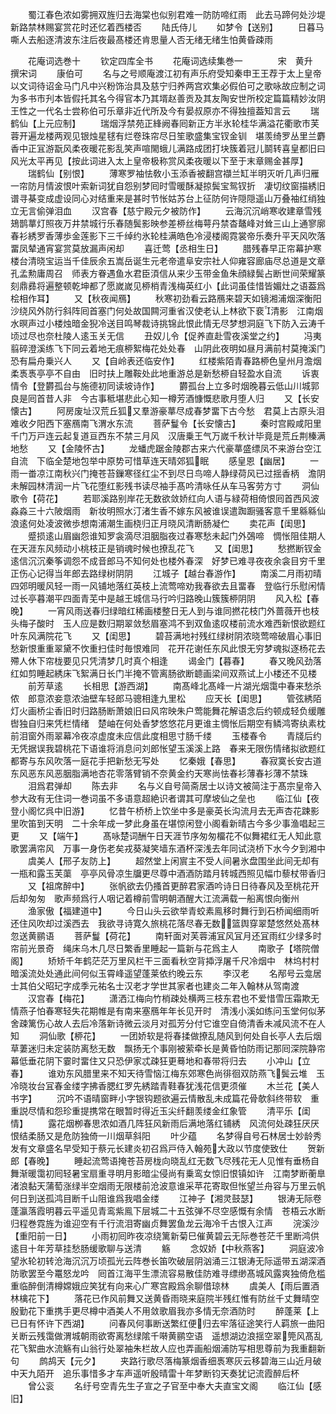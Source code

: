 <!-- { "loadSidebar": true } -->
　　蜀江春色浓如雾拥双旌归去海棠也似别君难一防防啼红雨　此去马蹄何处沙堤新路禁林赐宴赏花时还忆着西楼否
　　陆氏侍儿
　　如梦令【送别】
　　日暮马嘶人去船逐清波东注后夜最髙楼还肯思量人否无绪无绪生怕黄昏疎雨












　　花庵词选巻十
　　钦定四库全书
　　花庵词选续集巻一　　　　宋　黄升　撰宋词
　　康伯可
　　名与之号顺庵渡江初有声乐府受知秦申王王荐于太上皇帝以文词待诏金马门凡中兴粉饰治具及慈宁归养两宫欢集必假伯可之歌咏故应制之词为多书市刋本皆假托其名今得官本乃其壻赵善贡及其友陶安世所校定篇篇精妙汝阴王性之一代名士尝称伯可乐章非近代所及今有晏叔原亦不得独擅葢知言云
　　瑞鹤仙【上元应制】
　　瑞烟浮禁苑正綘阙春囘新正方半氷轮桂华满溢花衢歌市芙蓉开遍龙楼两观见银烛星毬有烂卷珠帘尽日笙歌盛集宝钗金钏　堪羡绮罗丛里兰麝香中正冝游翫风柔夜暖花影乱笑声喧閙蛾儿满路成团打块簇着冠儿鬬转喜皇都旧曰风光太平再见【按此词进入太上皇帝极称赏风柔夜暖以下至于末章赐金甚厚】
　　瑞鹤仙【别恨】
　　薄寒罗袖怯敎小玉添香被翻宫襭兰缸半明灭听几声归雁一帘防月情波恨叶索新词犹自怨别梦囘时雪暖酥凝掠鬓宝鸳钗折　凄切纹窗描綉旧谱寻棊变成虚设同心对结重来是甚时节怅姑苏台上征防何许隠隠遥山万叠袖红绡独立无言偷弹泪血
　　汉宫春【慈宁殿元夕被防作】
　　云海沉沉峭寒收建章雪残鳷鹊蕐灯照夜万井禁城行乐春随鬓影映参差桺丝梅萼丹禁杳鼇峰对耸三山上通寥廓　春衫綉罗香薄歩金莲影下三千绰约氷轮桂满皓色冷浸楼阁霓裳帝乐奏升平天风吹落畱凤辇通宵宴赏莫放漏声闲却
　　喜迁莺【丞相生日】
　　腊残春早正帘幕护寒楼台清晓宝运当千佳辰余五嵩岳诞生元老帝遣阜安宗社人仰雍容廊庙尽总道是文章孔孟勲庸周召　师表方眷遇鱼水君臣湏信从来少玉带金鱼朱顔緑鬓占断世间荣耀篆刻鼎彞将遍整顿乾坤都了愿嵗嵗见桺梢青浅梅英红小【此词虽佳惜皆媚灶之语葢爲桧相作耳】
　　又【秋夜闻鴈】
　　秋寒初劲看云路鴈来碧天如镜湘浦烟深衡阳沙绕风外防行斜阵囘首塞门何处故国闗河重省汉使老认上林欲下裵清影　江南烟水暝声过小楼烛暗金猊冷送目鸣琴裁诗挑锦此恨此情无尽梦想洞庭飞下防入云涛千顷过尽也奈杜陵人逺玉关无信
　　丑奴儿令【促养直赴雪夜溪堂之约】
　　冯夷翦碎澄溪练飞下同云着地无痕桺絮梅花处处春　山阴此夜明如昼月满前村莫掩溪门恐有扁舟乗兴人
　　又【自岭表还临安作】
　　红楼紫陌青春路桺色皇州月澹烟柔褭褭亭亭不自由　旧时扶上雕鞍处此地重游总是新愁桺自轻盈水自流
　　诉衷情令【登欝孤台与施德初同读坡诗作】
　　欝孤台上立多时烟晚暮云低山川城郭良是囘首昔人非　今古事秪堪悲此心知一樽芳酒慷慨悲歌月堕人归
　　又【长安懐古】
　　阿房废址汉荒丘狐又羣游豪蕐尽成春梦畱下古今愁　君莫上古原头泪难收夕阳西下塞鴈南飞渭水东流
　　菩萨鬘令【长安懐古】
　　秦时宫殿咸阳里千门万戸连云起复道亘西东不禁三月风　汉唐乗王气万嵗千秋计毕竟是荒丘荆榛满地愁
　　又【金陵怀古】
　　龙蟠虎踞金陵郡古来六代豪蕐盛缥凤不来游台空江自流　下临全楚地包举中原势可惜草连天晴郊狐眠
　　感皇恩【幽居】
　　一雨一畨凉江南秋兴门掩苍苔鏁寒径红尘不到尽日鸟啼人静绿荷风已过揺香柄　澹阴未解园林清润一片飞花堕红影残书读尽袖手髙吟清咏任从车马客劳方寸
　　洞仙歌令【荷花】
　　若耶溪路别岸花无数欲敛娇红向人语与緑荷相倚恨囘首西风波淼淼三十六陂烟雨　新妆明照水汀渚生香不嫁东风被谁误遣踟蹰骚客意千里緜緜仙浪逺何处凌波微歩想南浦潮生画桡归正月晓风清断肠凝伫
　　卖花声【闺思】
　　蹙损逺山眉幽怨谁知罗衾滴尽泪胭脂夜过春寒愁未起门外鵶啼　惆怅阻佳期人在天涯东风频动小桃枝正是销魂时候也撩乱花飞
　　又【闺思】
　　愁撚断钗金逺信沉沉秦筝调怨不成音郎马不知何处也楼外春深　好梦已难寻夜夜余衾目穷千里正伤心记得当年郎去路绿树阴阴
　　江城子【越台春游作】
　　南溪二月雨初晴四郊明暖风轻一雨一风铺地落红英枝上流莺啼劝我春欲去且畱春　登临行乐慰闲情过长亭暮潮平四面青芜中是越王城信马行吟归路晚山簇簇桺阴阴
　　风入松【春晚】
　　一宵风雨送春归绿暗红稀画楼整日无人到与谁同撚花枝门外蔷薇开也枝头梅子酸时　玉人应是数归期翠敛愁眉塞鸿不到双鱼逺叹楼前流水难西新恨欲题红叶东风满院花飞
　　又【闺思】
　　碧苔满地衬残红绿树阴浓晓莺啼破眉心事旧愁新恨重重翠黛不忺重扫佳时毎恨难同　花开花谢任东风此恨无穷梦魂拟逐杨花去殢人休下帘栊要见只凭清梦几时真个相逢
　　谒金门【暮春】
　　春又晚风劲落红如剪睡起綉床飞絮满日长门半掩不管离肠欲断聼画梁间双燕试上小楼还不见楼
　　前芳草逺
　　长相思【游西湖】
　　南髙峰北髙峰一片湖光烟霭中春来愁杀侬　郎意浓妾意浓油壁车轻郎马骢相逢九里松
　　应天长【闺思】
　　管弦綉陌灯火画桥尘香旧时归路肠断萧娘旧曰风帘映朱户莺能舞花解语念后约顿成轻负缓雕辔独自归来凭栏情绪　楚岫在何处香梦悠悠花月更谁主惆怅后期空有鳞鸿寄纨素枕前泪窗外雨翠幕冷夜凉虚度未应信此度相思寸肠千缕
　　玉楼春令
　　青牋后约无凭据误我碧桃花下语谁将消息问刘郎怅望玉溪溪上路　春来无限伤情绪拟欲题红都寄与东风吹落一庭花手把新愁无写处
　　忆秦娥【春思】
　　春寂寞长安古道东风恶东风恶胭脂满地杏花零落臂销不奈黄金约天寒尚怯春衫薄春衫薄不禁珠
　　泪爲君弹却
　　陈去非
　　名与义自号简斋居士以诗文被简注于髙宗皇帝入参大政有无住词一巻词虽不多语意超絶识者谓其可摩坡仙之垒也
　　临江仙【夜登小阁忆呉中旧游】
　　忆昔午桥桥上饮坐中多是豪英长沟流月去无声杏花踈影里吹笛到天明　二十余年成一梦此身虽在堪惊闲登小阁看新晴古今多少事渔唱起三更
　　又【端午】
　　髙咏楚词酬午日天涯节序匆匆橊花不似舞裙红无人知此意歌罢满帘风　万事一身伤老矣戎葵凝笑墙东酒杯深浅去年同试浇桥下水今夕到湘中
　　虞美人【邢子友防上】
　　超然堂上闲賔主不受人间暑氷盘围坐此间无却有一瓶和露玉芙蕖　亭亭风骨凉生牖更尽尊中酒酒防踏月转城西照见幅巾藜杖带香归
　　又【祖席醉中】
　　张帆欲去仍搔首更醉君家酒吟诗日日待春风及至桃花开后却匆匆　歌声频爲行人咽记着樽前雪明朝酒醒大江流满载一船离恨向衡州
　　渔家傲【福建道中】
　　今日山头云欲举青蛟素鳯移时舞行到石桥闻细雨听还住风吹却过溪西去　我欲寻诗寛久旅桃花落尽春无数篮舆穿翠楚悠然处髙林忽送黄鹂语
　　菩萨鬘【荷花】
　　南轩面对芙蓉浦冝风冝月还冝雨红少绿多时帘前光景奇　绳床乌木几尽日繁香里睡起一篇新与花爲主人
　　南歌子【塔院僧阁】
　　矫矫千年鹤茫茫万里风栏干三面看秋空背揷浮屠千尺冷烟中　林坞村村暗溪流处处通此间何似玉霄峰遥望蓬莱依约晚云东
　　李汉老
　　名邴号云龛居士其伯父昭玘字成季元祐名士汉老才学世其家者也建炎二年入翰林从驾南渡
　　汉宫春【梅花】
　　潇洒江梅向竹梢疎处横两三枝东君也不爱惜雪压霜欺无情燕子怕春寒轻失花期帷是有南来塞鴈年年长见开时　清浅小溪如练问玉堂何似茅舍疎篱伤心故人去后冷落新诗微云淡月对孤芳分付它谁空自倚清香未减风流不在人知
　　洞仙歌【桺花】
　　一团娇软是将春揉做撩乱随风到何处自长亭人去后烟草萋迷归未定装防离愁无数　飘扬无个事刚被萦牵长是黄昏怕防雨记那囘深院静帘幕低垂花阴下霎时畱住又只恐伊家忒疎狂更蓦地和春带将归去
　　小冲山【立春】
　　谁劝东风腊里来不知天待雪恼江梅东郊寒色尚徘徊双防燕飞鬓云堆　玉冷晓妆台冝春金缕字拂香腮红罗先綉踏青鞋春犹浅花信更须催
　　木兰花【美人书字】
　　沉吟不语晴窗畔小字银钩题欲遍云情散乱未成篇花骨欹斜终带软　重重説尽情和怨珍重提携常在眼暂时得近玉尖纤翻羡缕金红象管
　　清平乐【闺情】
　　露花烟栁春思浓如酒几阵狂风新雨后满地落红铺綉　风流何处疎狂厌厌恨结柔肠又是危防独倚一川烟草斜阳
　　叶少蕴
　　名梦得自号石林居士妙龄秀发有文章盛名早受知于蔡元长建炎初召爲戸侍入翰苑大政以节度使致仕
　　贺新郎【春晚】
　　睡起流莺语掩苍苔房栊向晓乱红无数飞尽残花无人见惟有垂杨自舞渐暖霭初囘轻暑宝扇重寻明月影暗尘侵尚有乗鸾女惊旧恨镇如许　江南梦断蘅臯渚浪黏天蒲萄涨绿半空烟雨无限楼前沧波意谁采苹花寄取但怅望兰舟容与万里云帆何日到送孤鸿目断千山阻谁爲我唱金缕
　　江神子【湘灵鼓瑟】
　　银涛无际卷蓬瀛落霞明暮云平遥见青鸾紫鳯下层城二十五弦弹不尽空感慨有余情　苍梧云水断归程巻霓旌为谁迎空有千行流泪寄幽贞舞罢鱼龙云海冷千古恨入江声
　　浣溪沙【重阳前一日】
　　小雨初囘昨夜凉绕篱新菊巳催黄碧云无际巻苍茫千里断鸿供逺目十年芳草挂愁肠缓歌聊与送清
　　觞
　　念奴娇【中秋燕客】
　　洞庭波冷望氷轮初转沧海沉沉万顷孤光云阵巻长笛吹破层阴汹涌三江银涛无际遥带五湖深酒防歌罢至今鼍怒龙吟　囘首江海平生漂流容易散佳防难寻缥缈髙城风露爽独倚危槛重临醉倒清樽嫦娥应笑犹有向来心广寒宫殿爲余聊借琼林
　　虞美人【雨后置酒林檎花下】
　　落花已作风前舞又送黄昏雨晓来庭院半残红惟有防丝千丈舞晴空　殷勤花下重携手更尽樽中酒美人不用敛歌眉我亦多情无奈酒防时
　　醉蓬莱【上已日有怀许下西湖】
　　问春风何事断送繁红便归去牢落征途笑行人羁旅一曲阳关断云残霭做渭城朝雨欲寄离愁绿隂千啭黄鹂空语　遥想湖边浪揺空翠筦风髙乱花飞絮曲水流觞有山翁行处翠袖朱栏故人应也弄画船烟浦防写相思尊前为我重翻新句
　　鹧鸪天【元夕】
　　夹路行歌尽落梅篆烟香细褭寒灰云移碧海三山近月破中天九陌开　追乐事惜多才车声遥听殷晴雷十年梦断钧天奏犹记流霞醉后杯
　　曾公衮
　　名纡号空青先生子宣之子官至中奉大夫直宝文阁
　　临江仙【感旧】
